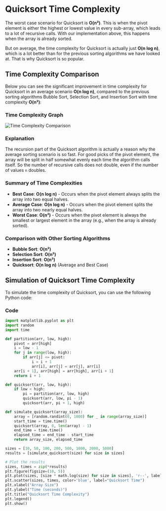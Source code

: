 # Quicksort Time Complexity

The worst case scenario for Quicksort is **O(n²)**. This is when the pivot element is either the highest or lowest value in every sub-array, which leads to a lot of recursive calls. With our implementation above, this happens when the array is already sorted.

But on average, the time complexity for Quicksort is actually just **O(n log n)**, which is a lot better than for the previous sorting algorithms we have looked at. That is why Quicksort is so popular.

## Time Complexity Comparison

Below you can see the significant improvement in time complexity for Quicksort in an average scenario **O(n log n)**, compared to the previous sorting algorithms Bubble Sort, Selection Sort, and Insertion Sort with time complexity **O(n²)**:

### Time Complexity Graph

![Time Complexity Comparison](https://www.bigocheatsheet.com/img/time-complexity-quicksort.png)

### Explanation

The recursion part of the Quicksort algorithm is actually a reason why the average sorting scenario is so fast. For good picks of the pivot element, the array will be split in half somewhat evenly each time the algorithm calls itself. So the number of recursive calls does not double, even if the number of values `n` doubles.

### Summary of Time Complexities

- **Best Case**: **O(n log n)** - Occurs when the pivot element always splits the array into two equal halves.
- **Average Case**: **O(n log n)** - Occurs when the pivot element splits the array into two nearly equal halves.
- **Worst Case**: **O(n²)** - Occurs when the pivot element is always the smallest or largest element in the array (e.g., when the array is already sorted).

### Comparison with Other Sorting Algorithms

- **Bubble Sort**: **O(n²)**
- **Selection Sort**: **O(n²)**
- **Insertion Sort**: **O(n²)**
- **Quicksort**: **O(n log n)** (Average and Best Case)

## Simulation of Quicksort Time Complexity

To simulate the time complexity of Quicksort, you can use the following Python code:

### Code

```python
import matplotlib.pyplot as plt
import random
import time

def partition(arr, low, high):
    pivot = arr[high]
    i = low - 1
    for j in range(low, high):
        if arr[j] <= pivot:
            i = i + 1
            arr[i], arr[j] = arr[j], arr[i]
    arr[i + 1], arr[high] = arr[high], arr[i + 1]
    return i + 1

def quicksort(arr, low, high):
    if low < high:
        pi = partition(arr, low, high)
        quicksort(arr, low, pi - 1)
        quicksort(arr, pi + 1, high)

def simulate_quicksort(array_size):
    array = [random.randint(0, 1000) for _ in range(array_size)]
    start_time = time.time()
    quicksort(array, 0, len(array) - 1)
    end_time = time.time()
    elapsed_time = end_time - start_time
    return array_size, elapsed_time

sizes = [10, 50, 100, 200, 500, 1000, 2000, 5000]
results = [simulate_quicksort(size) for size in sizes]

# Plot the results
sizes, times = zip(*results)
plt.figure(figsize=(10, 5))
plt.plot(sizes, [size * math.log(size) for size in sizes], 'r--', label="O(n log n)")
plt.scatter(sizes, times, color='blue', label="Quicksort Time")
plt.xlabel("Array Size")
plt.ylabel("Time (seconds)")
plt.title("Quicksort Time Complexity")
plt.legend()
plt.show()
